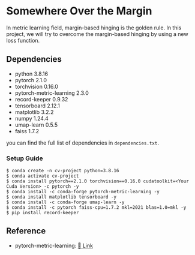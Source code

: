 # Somewhere Over the Margin

In metric learning field, margin-based hinging is the golden rule. In this project, we will try to overcome the margin-based hinging by using a new loss function.

## Dependencies

- python 3.8.16
- pytorch 2.1.0
- torchvision 0.16.0
- pytorch-metric-learning 2.3.0
- record-keeper 0.9.32
- tensorboard 2.12.1
- matplotlib 3.2.2
- numpy 1.24.4
- umap-learn 0.5.5
- faiss 1.7.2

you can find the full list of dependencies in `dependencies.txt`.

### Setup Guide

```base
$ conda create -n cv-project python=3.8.16
$ conda activate cv-project
$ conda install pytorch==2.1.0 torchvision==0.16.0 cudatoolkit=<Your Cuda Version> -c pytorch -y
$ conda install -c conda-forge pytorch-metric-learning -y
$ conda install matplotlib tensorboard -y
$ conda install -c conda-forge umap-learn -y
$ conda install -c pytorch faiss-cpu=1.7.2 mkl=2021 blas=1.0=mkl -y
$ pip install record-keeper
```

## Reference

- pytorch-metric-learning: [🔗 Link](https://github.com/KevinMusgrave/pytorch-metric-learning)
